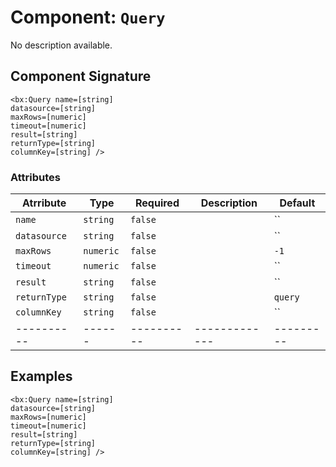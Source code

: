 [comment]: # (Note: This documentation is generated dynamically in the build process.  To modify the contents, change the javadoc on the _invoke method of the Component class)
# Component: `Query`

No description available.

## Component Signature
```
<bx:Query name=[string]
datasource=[string]
maxRows=[numeric]
timeout=[numeric]
result=[string]
returnType=[string]
columnKey=[string] />
```
### Attributes

| Atrribute | Type | Required | Description | Default |
|----------|------|----------|-------------|---------|
| `name` | `string` | `false` |  | ``|
| `datasource` | `string` | `false` |  | ``|
| `maxRows` | `numeric` | `false` |  | `-1`|
| `timeout` | `numeric` | `false` |  | ``|
| `result` | `string` | `false` |  | ``|
| `returnType` | `string` | `false` |  | `query`|
| `columnKey` | `string` | `false` |  | ``|
|----------|------|----------|-------------|---------|



## Examples

```
<bx:Query name=[string]
datasource=[string]
maxRows=[numeric]
timeout=[numeric]
result=[string]
returnType=[string]
columnKey=[string] />
```
